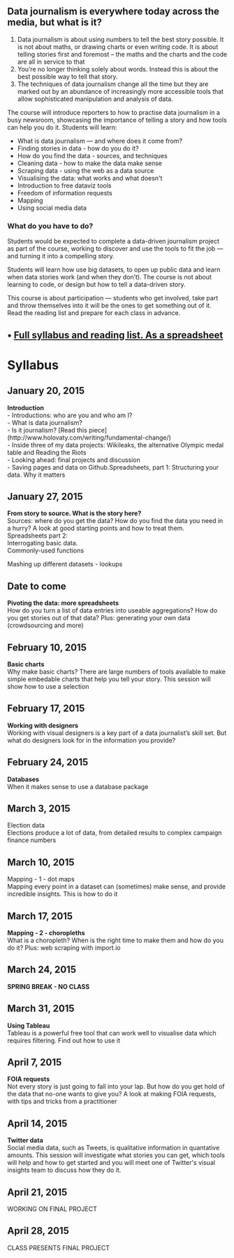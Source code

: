 ## Data journalism is everywhere today across the media, but what is it?
<ol>
<li>Data journalism is about using numbers to tell the best story possible. It is not about maths, or drawing charts or even writing code. It is about telling stories first and foremost – the maths and the charts and the code are all in service to that</li>
<li>You’re no longer thinking solely about words. Instead this is about the best possible way to tell that story.</li>
<li>The techniques of data journalism change all the time but they are marked out by an abundance of increasingly more accessible tools that allow sophisticated manipulation and analysis of data.</li>
</ol>

<p>The course will introduce reporters to how to practise data journalism in a busy newsroom, showcasing the importance of telling a story and how tools can help you do it. Students will learn:</p>

<ul>
<li>What is data journalism — and where does it come from?</li>
<li>Finding stories in data - how do you do it?</li>
<li>How do you find the data - sources, and techniques</li>
<li>Cleaning data - how to make the data make sense</li>
<li>Scraping data - using the web as a data source</li>
<li>Visualising the data: what works and what doesn't </li>
<li>Introduction to free dataviz tools</li>
<li>Freedom of information requests </li>
<li>Mapping</li>
<li>Using social media data</li>
</ul>

<h3>
<a id="what-do-you-have-to-do" class="anchor" href="#what-do-you-have-to-do" aria-hidden="true"><span class="octicon octicon-link"></span></a>What do you have to do?</h3>

<p>Students would be expected to complete a data-driven journalism project as part of the course, working to discover and use the tools to fit the job — and turning it into a compelling story.</p>

<p>Students will learn how use big datasets, to open up public data and learn when data stories work (and when they don’t). The course is not about learning to code, or design but how to tell a data-driven story.</p>

<p>This course is about participation — students who get involved, take part and throw themselves into it will be the ones to get something out of it. Read the reading list and prepare for each class in advance.</p>

## • [Full syllabus and reading list. As a spreadsheet](https://docs.google.com/spreadsheets/d/1Y5SY_dJimZ1YFbnFdfaMT_tmTCq8UacEhxZ7DakblEU/edit?usp=sharing)

<h1>Syllabus</h1>

<h2>January 20, 2015</h2><b>Introduction</b><br>- Introductions: who are you and who am I?<br>- What is data journalism?<br>- Is it journalism? [Read this piece](http://www.holovaty.com/writing/fundamental-change/)<br>- Inside three of my data projects: Wikileaks, the alternative Olympic medal table and Reading the Riots<br>- Looking ahead: final projects and discussion<br>- Saving pages and data on Github.Spreadsheets, part 1: Structuring your data. Why it matters<p><h2>January 27, 2015</h2><b>From story to source. What is the story here?</b><br>Sources: where do you get the data? How do you find the data you need in a hurry? A look at good starting points and how to treat them. <br>Spreadsheets part 2:<br>Interrogating basic data. <br>Commonly-used functions<p>Mashing up different datasets - lookups<p><h2>Date to come</h2><b>Pivoting the data: more spreadsheets</b><br>How do you turn a list of data entries into useable aggregations? How do you get stories out of that data? Plus: generating your own data (crowdsourcing and more)<p><h2>February 10, 2015</h2><b>Basic charts</b><br>Why make basic charts? There are large numbers of tools available to make simple embedable charts that help you tell your story. This session will show how to use a selection<h2>February 17, 2015</h2><b>Working with designers</b><br>Working with visual designers is a key part of a data journalist’s skill set. But what do designers look for in the information you provide?<h2>February 24, 2015</h2><b>Databases</b><br>When it makes sense to use a database package<h2>March 3, 2015</h2><b></b>Election data</b><br>Elections produce a lot of data, from detailed results to complex campaign finance numbers<h2>March 10, 2015</h2><b></b>Mapping - 1 - dot maps</b><br>Mapping every point in a dataset can (sometimes) make sense, and provide incredible insights. This is how to do it<h2>March 17, 2015</h2><b>Mapping - 2 - choropleths</b><br>What is a choropleth? When is the right time to make them and how do you do it? Plus: web scraping with import.io<h2>March 24, 2015</h2><b>SPRING BREAK - NO CLASS</b><h2>March 31, 2015</h2><b>Using Tableau</b><br>Tableau is a powerful free tool that can work well to visualise data which requires filtering. Find out how to use it<h2>April 7, 2015</h2><b>FOIA requests</b><br>Not every story is just going to fall into your lap. But how do you get hold of the data that no-one wants to give you? A look at making FOIA requests, with tips and tricks from a practitioner<h2>April 14, 2015</h2><b>Twitter data</b><br>Social media data, such as Tweets, is qualitative information in quantative amounts. This session will investigate what stories you can get, which tools will help and how to get started and you will meet one of Twitter's visual insights team to discuss how they do it.<h2>April 21, 2015</h2>WORKING ON FINAL PROJECT<h2>April 28, 2015</h2>CLASS PRESENTS FINAL PROJECT
